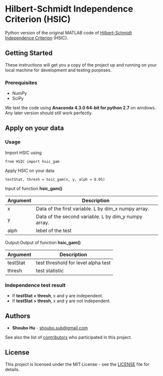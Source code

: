 # Hilbert-Schmidt Independence Criterion (HSIC)

Python version of the original MATLAB code of [Hilbert-Schmidt Independence Criterion](http://papers.nips.cc/paper/3201-a-kernel-statistical-test-of-independence.pdf) (HSIC).

## Getting Started

These instructions will get you a copy of the project up and running on your local machine for development and testing purposes.

### Prerequisites
* NumPy
* SciPy

We test the code using **Anaconda 4.3.0 64-bit for python 2.7** on windows. Any later version should still work perfectly.

## Apply on your data

### Usage

Import HSIC using

```
from HSIC import hsic_gam
```

Apply HSIC on your data
```
testStat, thresh = hsic_gam(x, y, alph = 0.05)
```

Input of function **hsic_gam()**

| Argument  | Description  |
|---|---|
|x | Data of the first variable. L by dim_x numpy array.|
|y | Data of the second variable. L by dim_y numpy array.|
|alph | lebel of the test |

Output:Output of function **hsic_gam()**

| Argument  | Description  |
|---|---|
|testStat  |test threshold for level alpha test|
|thresh| test statistic|

### Independence test result
- If **testStat < thresh**, x and y are independent.
- If **testStat > thresh**, x and y are not independent.

## Authors

* **Shoubo Hu** - shoubo.sub@gmail.com

See also the list of [contributors](https://github.com/amber0309/HSIC/contributors) who participated in this project.

## License

This project is licensed under the MIT License - see the [LICENSE](LICENSE) file for details.
